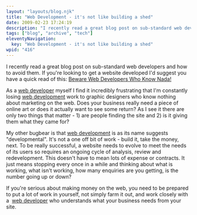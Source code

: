 ```yaml
---
layout: "layouts/blog.njk"
title: "Web Development - it's not like building a shed"
date: 2009-02-23 17:24:19
description: "I recently read a great blog post on sub-standard web developers and how to avoid them"
tags: ["blog", "archive", "tech"]
eleventyNavigation:
  key: "Web Development - it's not like building a shed"
wpid: "416"
---
```


I recently read a great blog post on sub-standard web developers and how to avoid them. If you're looking to get a website developed I'd suggest you have a quick read of this: <a href="https://www.marketingtom.com/2009/02/beware-web-developers-who-know-nada.html" target="_blank">Beware Web Developers Who Know Nada!</a>

As a <a href="https://www.chris-smith-web.com" target="_self">web developer</a> myself I find it incredibly frustrating that I'm constantly losing <a href="https://www.chris-smith-web.com" target="_self">web development</a> work to graphic designers who know nothing about marketing on the web. Does your business really need a piece of online art or does it actually want to see some return? As I see it there are only two things that matter - 1) are people finding the site and 2) is it giving them what they came for?

My other bugbear is that <a href="https://www.chris-smith-web.com/wp/?page_id=9" target="_self">web development</a> is as its name suggests "developmental". It's not a one off bit of work - build it, take the money, next. To be really successful, a website needs to evolve to meet the needs of its users so requires an ongoing cycle of analysis, review and redevelopment. This doesn't have to mean lots of expense or contracts. It just means stopping every once in a while and thinking about what is working, what isn't working, how many enquiries are you getting, is the number going up or down?

If you're serious about making money on the web, you need to be prepared to put a lot of work in yourself, not simply farm it out, and work closely with a  <a href="https://www.chris-smith-web.com/wp/wp-admin/making money on the web" target="_self">web developer</a> who understands what your business needs from your site.
